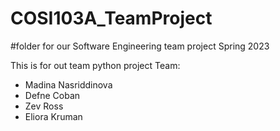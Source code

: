 # COSI103A_TeamProject
#folder for our Software Engineering team project Spring 2023

This is for out team python project
Team: 
  - Madina Nasriddinova
  - Defne Coban
  - Zev Ross
  - Eliora Kruman
